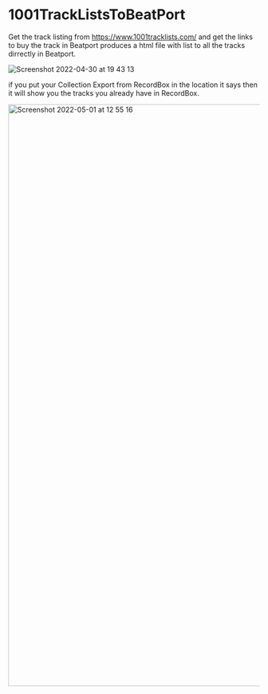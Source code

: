 # 1001TrackListsToBeatPort
Get the track listing from https://www.1001tracklists.com/ and get the links to buy the track in Beatport
produces a html file with list to all the tracks dirrectly in Beatport. 

![Screenshot 2022-04-30 at 19 43 13](https://user-images.githubusercontent.com/5174328/166118549-8dfe6270-5baa-47da-94ff-4e259a25c6f4.png)

if you put your Collection Export from RecordBox in the location it says then it will show you the tracks you already have in RecordBox. 

<img width="1167" alt="Screenshot 2022-05-01 at 12 55 16" src="https://user-images.githubusercontent.com/5174328/166144718-d8f14753-8b8d-4ca5-9b43-cee32c560401.png">
